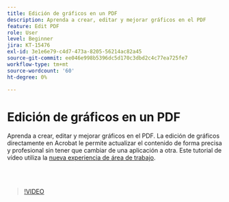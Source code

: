 ```yaml
---
title: Edición de gráficos en un PDF
description: Aprenda a crear, editar y mejorar gráficos en el PDF
feature: Edit PDF
role: User
level: Beginner
jira: KT-15476
exl-id: 3e1e6e79-c4d7-473a-8205-56214ac82a45
source-git-commit: ee046e998b5396dc5d170c3dbd2c4c77ea725fe7
workflow-type: tm+mt
source-wordcount: '60'
ht-degree: 0%

---
```


# Edición de gráficos en un PDF

Aprenda a crear, editar y mejorar gráficos en el PDF. La edición de gráficos directamente en Acrobat le permite actualizar el contenido de forma precisa y profesional sin tener que cambiar de una aplicación a otra. Este tutorial de vídeo utiliza la [nueva experiencia de área de trabajo](new-workspace.md).

<br> 

>[!VIDEO](https://video.tv.adobe.com/v/3431260?enablevpops&quality=12&learn=on&hidetitle=true)
